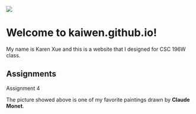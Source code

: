 
<html lang="en-US">
    <head>
        <meta charset="utf-8">
        <title> CSC196W Website</title>
    </head>
    <body>
        <img src="https://media.newyorker.com/photos/590967bf019dfc3494ea0e9d/16:9/w_1280,c_limit/Reiss-A-Few-Thoughts-From-Monet-on-Those-Stacks-Of-Wheat.jpg">
        <h1>Welcome to kaiwen.github.io!</h1>
        <p>My name is Karen Xue and this is a website that I designed for CSC 196W class.<p>
        <h2>Assignments</h2>
        <p>
            <a herf="https://github.com/Xkaiwen/xkaiwen/blob/main/fancifymytext.html">Assignment 4</a>
        </p>
        <p>
            The picture showed above is one of my favorite paintings drawn by <strong>Claude Monet</strong>.
        </p>
